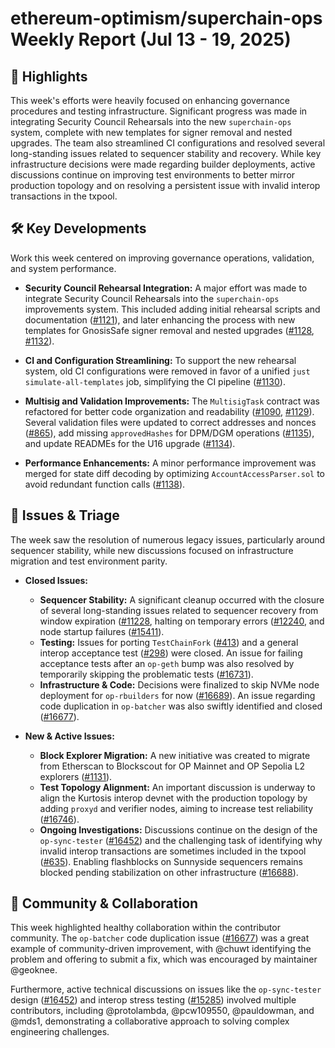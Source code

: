 # ethereum-optimism/superchain-ops Weekly Report (Jul 13 - 19, 2025)

## 🚀 Highlights
This week's efforts were heavily focused on enhancing governance procedures and testing infrastructure. Significant progress was made in integrating Security Council Rehearsals into the new `superchain-ops` system, complete with new templates for signer removal and nested upgrades. The team also streamlined CI configurations and resolved several long-standing issues related to sequencer stability and recovery. While key infrastructure decisions were made regarding builder deployments, active discussions continue on improving test environments to better mirror production topology and on resolving a persistent issue with invalid interop transactions in the txpool.

## 🛠️ Key Developments
Work this week centered on improving governance operations, validation, and system performance.

-   **Security Council Rehearsal Integration:** A major effort was made to integrate Security Council Rehearsals into the `superchain-ops` improvements system. This included adding initial rehearsal scripts and documentation ([#1121](https://github.com/ethereum-optimism/superchain-ops/pull/1121)), and later enhancing the process with new templates for GnosisSafe signer removal and nested upgrades ([#1128](https://github.com/ethereum-optimism/superchain-ops/pull/1128), [#1132](https://github.com/ethereum-optimism/superchain-ops/pull/1132)).

-   **CI and Configuration Streamlining:** To support the new rehearsal system, old CI configurations were removed in favor of a unified `just simulate-all-templates` job, simplifying the CI pipeline ([#1130](https://github.com/ethereum-optimism/superchain-ops/pull/1130)).

-   **Multisig and Validation Improvements:** The `MultisigTask` contract was refactored for better code organization and readability ([#1090](https://github.com/ethereum-optimism/superchain-ops/pull/1090), [#1129](https://github.com/ethereum-optimism/superchain-ops/pull/1129)). Several validation files were updated to correct addresses and nonces ([#865](https://github.com/ethereum-optimism/superchain-ops/pull/865)), add missing `approvedHashes` for DPM/DGM operations ([#1135](https://github.com/ethereum-optimism/superchain-ops/pull/1135)), and update READMEs for the U16 upgrade ([#1134](https://github.com/ethereum-optimism/superchain-ops/pull/1134)).

-   **Performance Enhancements:** A minor performance improvement was merged for state diff decoding by optimizing `AccountAccessParser.sol` to avoid redundant function calls ([#1138](https://github.com/ethereum-optimism/superchain-ops/pull/1138)).

## 🐛 Issues & Triage
The week saw the resolution of numerous legacy issues, particularly around sequencer stability, while new discussions focused on infrastructure migration and test environment parity.

-   **Closed Issues:**
    -   **Sequencer Stability:** A significant cleanup occurred with the closure of several long-standing issues related to sequencer recovery from window expiration ([#11228](https://github.com/ethereum-optimism/superchain-ops/issues/11228]), halting on temporary errors ([#12240](https://github.com/ethereum-optimism/superchain-ops/issues/12240]), and node startup failures ([#15411](https://github.com/ethereum-optimism/superchain-ops/issues/15411)).
    -   **Testing:** Issues for porting `TestChainFork` ([#413](https://github.com/ethereum-optimism/superchain-ops/issues/413)) and a general interop acceptance test ([#298](https://github.com/ethereum-optimism/superchain-ops/issues/298)) were closed. An issue for failing acceptance tests after an `op-geth` bump was also resolved by temporarily skipping the problematic tests ([#16731](https://github.com/ethereum-optimism/superchain-ops/issues/16731)).
    -   **Infrastructure & Code:** Decisions were finalized to skip NVMe node deployment for `op-rbuilders` for now ([#16689](https://github.com/ethereum-optimism/superchain-ops/issues/16689)). An issue regarding code duplication in `op-batcher` was also swiftly identified and closed ([#16677](https://github.com/ethereum-optimism/superchain-ops/issues/16677)).

-   **New & Active Issues:**
    -   **Block Explorer Migration:** A new initiative was created to migrate from Etherscan to Blockscout for OP Mainnet and OP Sepolia L2 explorers ([#1131](https://github.com/ethereum-optimism/superchain-ops/issues/1131)).
    -   **Test Topology Alignment:** An important discussion is underway to align the Kurtosis interop devnet with the production topology by adding `proxyd` and verifier nodes, aiming to increase test reliability ([#16746](https://github.com/ethereum-optimism/superchain-ops/issues/16746)).
    -   **Ongoing Investigations:** Discussions continue on the design of the `op-sync-tester` ([#16452](https://github.com/ethereum-optimism/superchain-ops/issues/16452)) and the challenging task of identifying why invalid interop transactions are sometimes included in the txpool ([#635](https://github.com/ethereum-optimism/superchain-ops/issues/635)). Enabling flashblocks on Sunnyside sequencers remains blocked pending stabilization on other infrastructure ([#16688](https://github.com/ethereum-optimism/superchain-ops/issues/16688)).

## 💬 Community & Collaboration
This week highlighted healthy collaboration within the contributor community. The `op-batcher` code duplication issue ([#16677](https://github.com/ethereum-optimism/superchain-ops/issues/16677)) was a great example of community-driven improvement, with @chuwt identifying the problem and offering to submit a fix, which was encouraged by maintainer @geoknee.

Furthermore, active technical discussions on issues like the `op-sync-tester` design ([#16452](https://github.com/ethereum-optimism/superchain-ops/issues/16452)) and interop stress testing ([#15285](https://github.com/ethereum-optimism/superchain-ops/issues/15285)) involved multiple contributors, including @protolambda, @pcw109550, @pauldowman, and @mds1, demonstrating a collaborative approach to solving complex engineering challenges.